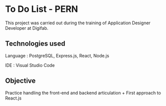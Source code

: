 # **To Do List - PERN**

This project was carried out during the training of Application Designer Developer at Digifab.

## Technologies used

Language : PostgreSQL, Express.js, React, Node.js

IDE : Visual Studio Code

## Objective

Practice handling the front-end and backend articulation + First approach to React.js

